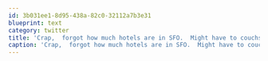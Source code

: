 ```yaml
---
id: 3b031ee1-8d95-438a-82c0-32112a7b3e31
blueprint: text
category: twitter
title: 'Crap,  forgot how much hotels are in SFO.  Might have to couchsurf during the Twilio conference.'
caption: 'Crap,  forgot how much hotels are in SFO.  Might have to couchsurf during the Twilio conference.'
---
```

